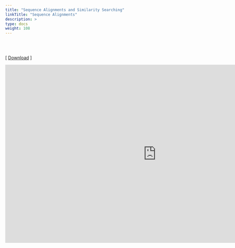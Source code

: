 ```yaml
---
title: "Sequence Alignments and Similarity Searching"
linkTitle: "Sequence Alignments"
description: >
type: docs
weight: 108
---
```


<br></br>

[ [Download](https://docs.google.com/presentation/d/1aAqJe97Mv_3Eu-8E5KM6tWt66fL-iWSOPek5cfQKQR4/edit?usp=sharing) ]

<iframe src="https://docs.google.com/presentation/d/e/2PACX-1vSLKpJ98JtG8FTNpjf1p1gFjI05vzf3haaIHSxAedtryP5jjpl_t7XSJtjxCgTUIJ4iMkn0Tzo4WadC/embed?start=false&loop=false&delayms=60000" frameborder="0" width="960" height="569" allowfullscreen="true" mozallowfullscreen="true" webkitallowfullscreen="true"></iframe>





